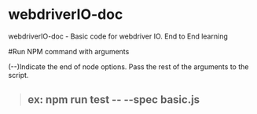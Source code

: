 # webdriverIO-doc
webdriverIO-doc - Basic code for webdriver IO. End to End learning


#Run NPM command with arguments

(--)Indicate the end of node options. Pass the rest of the arguments to the script.
>## ex: npm run test -- --spec basic.js  
